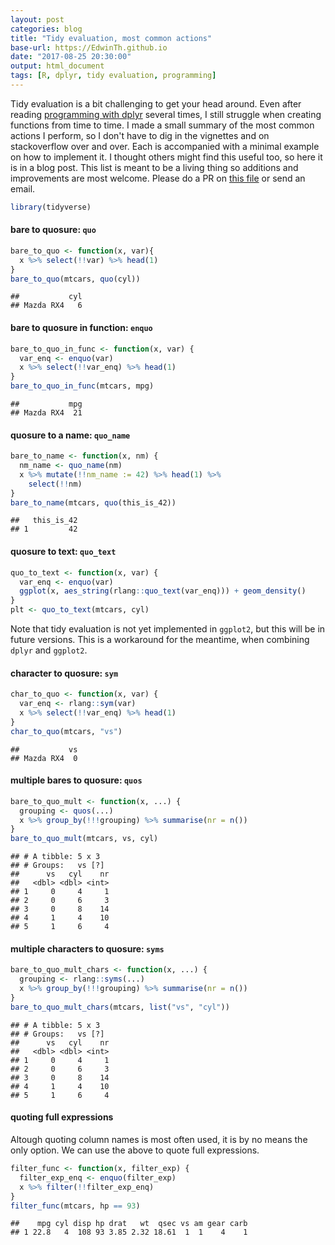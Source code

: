 ```yaml
---
layout: post
categories: blog
title: "Tidy evaluation, most common actions"
base-url: https://EdwinTh.github.io
date: "2017-08-25 20:30:00"
output: html_document
tags: [R, dplyr, tidy evaluation, programming]
---
```


Tidy evaluation is a bit challenging to get your head around. Even after reading [programming with dplyr](https://cran.r-project.org/web/packages/dplyr/vignettes/programming.html) several times, I still struggle when creating functions from time to time. I made a small summary of the most common actions I perform, so I don't have to dig in the vignettes and on stackoverflow over and over. Each is accompanied with a minimal example on how to implement it. I thought others might find this useful too, so here it is in a blog post. This list is meant to be a living thing so additions and improvements are most welcome. Please do a PR on [this file](https://github.com/EdwinTh/EdwinTh.github.io/tree/master/_source/2017-08-24-dplyr-recipes.Rmd) or send an email.


```r
library(tidyverse)
```
#### bare to quosure: `quo`

```r
bare_to_quo <- function(x, var){
  x %>% select(!!var) %>% head(1)
}
bare_to_quo(mtcars, quo(cyl))
```

```
##           cyl
## Mazda RX4   6
```

#### bare to quosure in function: `enquo`

```r
bare_to_quo_in_func <- function(x, var) {
  var_enq <- enquo(var)
  x %>% select(!!var_enq) %>% head(1)
}
bare_to_quo_in_func(mtcars, mpg)
```

```
##           mpg
## Mazda RX4  21
```

#### quosure to a name: `quo_name`

```r
bare_to_name <- function(x, nm) {
  nm_name <- quo_name(nm)
  x %>% mutate(!!nm_name := 42) %>% head(1) %>% 
    select(!!nm)
}
bare_to_name(mtcars, quo(this_is_42))
```

```
##   this_is_42
## 1         42
```

#### quosure to text: `quo_text`

```r
quo_to_text <- function(x, var) {
  var_enq <- enquo(var)
  ggplot(x, aes_string(rlang::quo_text(var_enq))) + geom_density()
}
plt <- quo_to_text(mtcars, cyl)
```

Note that tidy evaluation is not yet implemented in `ggplot2`, but this will be in future versions. This is a workaround for the meantime, when combining `dplyr` and `ggplot2`.

#### character to quosure: `sym`


```r
char_to_quo <- function(x, var) {
  var_enq <- rlang::sym(var)
  x %>% select(!!var_enq) %>% head(1)
}
char_to_quo(mtcars, "vs")
```

```
##           vs
## Mazda RX4  0
```

#### multiple bares to quosure: `quos`

```r
bare_to_quo_mult <- function(x, ...) {
  grouping <- quos(...)
  x %>% group_by(!!!grouping) %>% summarise(nr = n())
}
bare_to_quo_mult(mtcars, vs, cyl)
```

```
## # A tibble: 5 x 3
## # Groups:   vs [?]
##      vs   cyl    nr
##   <dbl> <dbl> <int>
## 1     0     4     1
## 2     0     6     3
## 3     0     8    14
## 4     1     4    10
## 5     1     6     4
```

#### multiple characters to quosure: `syms`

```r
bare_to_quo_mult_chars <- function(x, ...) {
  grouping <- rlang::syms(...)
  x %>% group_by(!!!grouping) %>% summarise(nr = n())
}
bare_to_quo_mult_chars(mtcars, list("vs", "cyl"))
```

```
## # A tibble: 5 x 3
## # Groups:   vs [?]
##      vs   cyl    nr
##   <dbl> <dbl> <int>
## 1     0     4     1
## 2     0     6     3
## 3     0     8    14
## 4     1     4    10
## 5     1     6     4
```
#### quoting full expressions

Altough quoting column names is most often used, it is by no means the only option. We can use the above to quote full expressions.


```r
filter_func <- function(x, filter_exp) {
  filter_exp_enq <- enquo(filter_exp)
  x %>% filter(!!filter_exp_enq)
}
filter_func(mtcars, hp == 93)
```

```
##    mpg cyl disp hp drat   wt  qsec vs am gear carb
## 1 22.8   4  108 93 3.85 2.32 18.61  1  1    4    1
```
